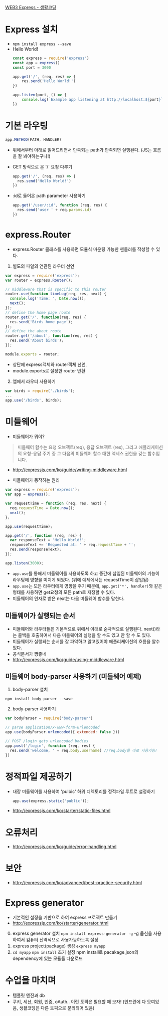 [WEB3 Express - 생활코딩](https://opentutorials.org/module/3590)

# Express 설치
- `npm install express --save`
- Hello World!
    ```js
    const express = require('express')
    const app = express()
    const port = 3000
    
    app.get('/', (req, res) => {
        res.send('Hello World!')
    })
    
    app.listen(port, () => {
        console.log(`Example app listening at http://localhost:${port}`)
    })
    ```
  
# 기본 라우팅
```js
app.METHOD(PATH, HANDLER)
```
- 위에서부터 아래로 읽어드리면서 만족되는 path가 만족되면 실행된다. (JS는 흐름을 잘 봐야하는구나!)

- GET 방식으로 온 '/' 요청 다루기
  ```js
  app.get('/', (req, res) => {
    res.send('Hello World!')
  })
  ```

- :id로 들어온 path parameter 사용하기
  ```js
  app.get('/user/:id', function (req, res) {
    res.send('user ' + req.params.id)
  })
  ```

# express.Router
- express.Router 클래스를 사용하면 모듈식 마운팅 가능한 핸들러를 작성할 수 있다.

1. 별도의 파일의 연관된 라우터 선언
  ```js
  var express = require('express');
  var router = express.Router();
  
  // middleware that is specific to this router
  router.use(function timeLog(req, res, next) {
    console.log('Time: ', Date.now());
    next();
  });
  // define the home page route
  router.get('/', function(req, res) {
    res.send('Birds home page');
  });
  // define the about route
  router.get('/about', function(req, res) {
    res.send('About birds');
  });
  
  module.exports = router;
  ```
  - 상단에 express객체와 router객체 선언,
  - module.exports로 설정한 router 반환

2. 앱에서 라우터 사용하기
  ```js
  var birds = require('./birds');
  ...
  app.use('/birds', birds);
  ```
  
# 미들웨어
- 미들웨어가 뭐야?
> 미들웨어 함수는 요청 오브젝트(req), 응답 오브젝트 (res), 그리고 애플리케이션의 요청-응답 주기 중 그 다음의 미들웨어 함수 대한 액세스 권한을 갖는 함수입니다.

- http://expressjs.com/ko/guide/writing-middleware.html

- 미들웨어가 동작하는 원리
```js
var express = require('express');
var app = express();

var requestTime = function (req, res, next) {
  req.requestTime = Date.now();
  next();
};

app.use(requestTime);

app.get('/', function (req, res) {
  var responseText = 'Hello World!';
  responseText += 'Requested at: ' + req.requestTime + '';
  res.send(responseText);
});

app.listen(3000);
```
- `app.use`를 통해서 미들웨어를 사용하도록 하고 중간에 삽입된 미들웨어의 기능이 라우팅에 영향을 미치게 되었다. (위에 예제에서는 requestTime이 삽입됨)
- `app.use`는 모든 라우터에게 영향을 주기 때문에, `app.get('*', handler)`와 같은 형태를 사용하면 get요청의 모든 path로 지정할 수 있다.
- 미들웨어의 인자로 받은 next는 다음 미들웨어 함수를 말한다.

## 미들웨어가 실행되는 순서
- 미들웨어와 라우터들은 기본적으로 위에서 아래로 순차적으로 실행된다. next()라는 콜백을 호출하여서 다음 미들웨어의 실행을 할 수도 있고 안 할 수 도 있다.
- 미들웨어가 실행되는 순서를 잘 파악하고 알고있어야 애플리케이션의 흐름을 알수 있다.
- 공식문서가 짱좋네
- http://expressjs.com/ko/guide/using-middleware.html

## 미들웨어 body-parser 사용하기 (미들웨어 예제)
1. body-parser 설치
  ```shell
  npm install body-parser --save
  ```
2. body-parser 사용하기
```js 
var bodyParser = require('body-parser')

// parse application/x-www-form-urlencoded
app.use(bodyParser.urlencoded({ extended: false }))

// POST /login gets urlencoded bodies
app.post('/login', function (req, res) {
  res.send('welcome, ' + req.body.username) //req.body를 바로 사용가능!
})
```

# 정적파일 제공하기
- 내장 미들웨어를 사용하여 'pulbic' 하위 디렉토리를 정적파일 루트로 설정하기
  ```js
  app.use(express.static('public'));
  ```
- http://expressjs.com/ko/starter/static-files.html

# 오류처리
- http://expressjs.com/ko/guide/error-handling.html

# 보안
- http://expressjs.com/ko/advanced/best-practice-security.html

# Express generator
- 기본적인 설정을 기반으로 하여 express 프로젝트 만들기
- http://expressjs.com/ko/starter/generator.html

0. express generator 설치 `npm install express-generator -g` -g 옵션을 사용하여서 컴퓨터 전역적으로 사용가능하도록 설정
1. express project(package) 생성 `express myapp`
2. `cd myapp` `npm install` 초기 설정 npm install로 pacakage.json의 dependency에 있는 모듈들 다운로드

# 수업을 마치며
- 템플릿 엔진과 db
- 쿠키, 세션, 회원, 인증, oAuth.. 이런 토픽은 필요할 때 보자! (인프런에 다 모여있음, 생활코딩은 다른 토픽으로 분리되어 있음)
